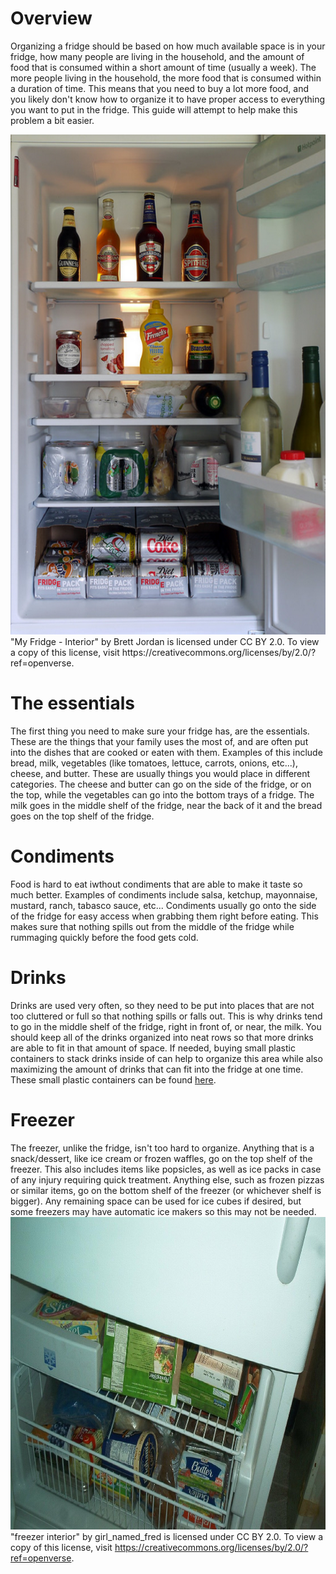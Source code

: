 
# Overview

Organizing a fridge should be based on how much available space is in your fridge, how many people are living in the household, and the amount of food that is consumed within a short amount of time (usually a week). The more people living in the household, the more food that is consumed within a duration of time. This means that you need to buy a lot more food, and you likely don't know how to organize it to have proper access to everything you want to put in the fridge. This guide will attempt to help make this problem a bit easier.

<img src="Fridge.png" height="800" width="600">
"My Fridge - Interior" by Brett Jordan is licensed under CC BY 2.0. To view a copy of this license, visit https://creativecommons.org/licenses/by/2.0/?ref=openverse.

# The essentials

The first thing you need to make sure your fridge has, are the essentials. These are the things that your family uses the most of, and are often put into the dishes that are cooked or eaten with them. Examples of this include bread, milk, vegetables (like tomatoes, lettuce, carrots, onions, etc...), cheese, and butter. These are usually things you would place in different categories. The cheese and butter can go on the side of the fridge, or on the top, while the vegetables can go into the bottom trays of a fridge. The milk goes in the middle shelf of the fridge, near the back of it and the bread goes on the top shelf of the fridge.

# Condiments

Food is hard to eat iwthout condiments that are able to make it taste so much better. Examples of condiments include salsa, ketchup, mayonnaise, mustard, ranch, tabasco sauce, etc... Condiments usually go onto the side of the fridge for easy access when grabbing them right before eating. This makes sure that nothing spills out from the middle of the fridge while rummaging quickly before the food gets cold. 

# Drinks

Drinks are used very often, so they need to be put into places that are not too cluttered or full so that nothing spills or falls out. This is why drinks tend to go in the middle shelf of the fridge, right in front of, or near, the milk. You should keep all of the drinks organized into neat rows so that more drinks are able to fit in that amount of space. If needed, buying small plastic containers to stack drinks inside of can help to organize this area while also maximizing the amount of drinks that can fit into the fridge at one time. These small plastic containers can be found [here].

# Freezer

The freezer, unlike the fridge, isn't too hard to organize. Anything that is a snack/dessert, like ice cream or frozen waffles, go on the top shelf of the freezer. This also includes items like popsicles, as well as ice packs in case of any injury requiring quick treatment. Anything else, such as frozen pizzas or similar items, go on the bottom shelf of the freezer (or whichever shelf is bigger). Any remaining space can be used for ice cubes if desired, but some freezers may have automatic ice makers so this may not be needed.
<img src="Freezer.png" Height="500">
"freezer interior" by girl_named_fred is licensed under CC BY 2.0. To view a copy of this license, visit https://creativecommons.org/licenses/by/2.0/?ref=openverse.

[here]:https://www.walmart.com/ip/InterDesign-Fridge-Binz-Water-Bottle-Holder-Clear/38413024?wmlspartner=wlpa&selectedSellerId=102526002 
[https://creativecommons.org/licenses/by/2.0/?ref=openverse.]:https://creativecommons.org/licenses/by/2.0/?ref=openverse
[https://creativecommons.org/licenses/by/2.0/?ref=openverse.]:https://creativecommons.org/licenses/by/2.0/?ref=openverse
